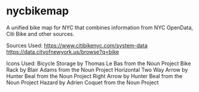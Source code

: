 # nycbikemap
A unified bike map for NYC that combines information from NYC OpenData, Citi Bike and other sources.

Sources Used:
https://www.citibikenyc.com/system-data
https://data.cityofnewyork.us/browse?q=bike

Icons Used:
Bicycle Storage by Thomas Le Bas from the Noun Project
Bike Rack by Blair Adams from the Noun Project
Horizontal Two Way Arrow by Hunter Beal from the Noun Project
Right Arrow by Hunter Beal from the Noun Project
Hazard by Adrien Coquet from the Noun Project

